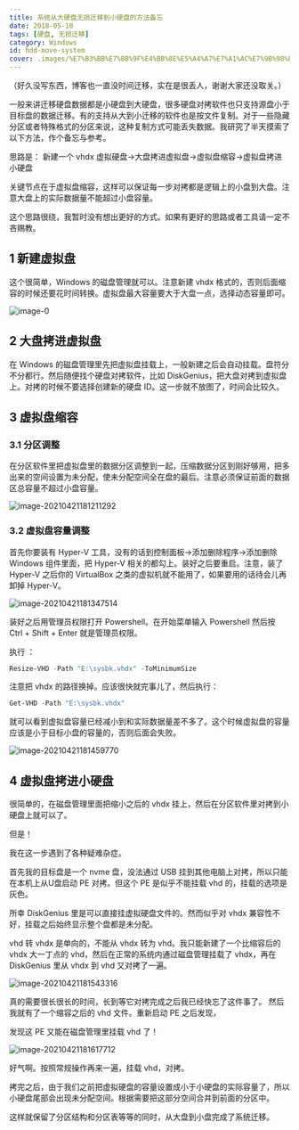 ```yaml
---
title: 系统从大硬盘无损迁移到小硬盘的方法备忘
date: 2018-05-10
tags: [硬盘, 无损迁移]
category: Windows
id: hdd-move-system
cover: .images/%E7%B3%BB%E7%BB%9F%E4%BB%8E%E5%A4%A7%E7%A1%AC%E7%9B%98%E6%97%A0%E6%8D%9F%E8%BF%81%E7%A7%BB%E5%88%B0%E5%B0%8F%E7%A1%AC%E7%9B%98%E7%9A%84%E6%96%B9%E6%B3%95%E5%A4%87%E5%BF%98/image-20210421181818163.png
---
```


（好久没写东西，博客也一直没时间迁移，实在是很丢人，谢谢大家还没取关。）

一般来讲迁移硬盘数据都是小硬盘到大硬盘，很多硬盘对拷软件也只支持源盘小于目标盘的数据迁移。有的支持从大到小迁移的软件也是按文件复制。对于一些隐藏分区或者特殊格式的分区来说，这种复制方式可能丢失数据。我研究了半天摸索了以下方法，作个备忘与参考。

思路是：
新建一个 vhdx 虚拟硬盘→大盘拷进虚拟盘→虚拟盘缩容→虚拟盘拷进小硬盘

关键节点在于虚拟盘缩容，这样可以保证每一步对拷都是逻辑上的小盘到大盘。注意大盘上的实际数据量不能超过小盘容量。

这个思路很绕，我暂时没有想出更好的方式。如果有更好的思路或者工具请一定不吝赐教。

## 1 新建虚拟盘

这个很简单，Windows 的磁盘管理就可以。注意新建 vhdx 格式的，否则后面缩容的时候还要花时间转换。虚拟盘最大容量要大于大盘一点，选择动态容量即可。

![image-0](.images/%E7%B3%BB%E7%BB%9F%E4%BB%8E%E5%A4%A7%E7%A1%AC%E7%9B%98%E6%97%A0%E6%8D%9F%E8%BF%81%E7%A7%BB%E5%88%B0%E5%B0%8F%E7%A1%AC%E7%9B%98%E7%9A%84%E6%96%B9%E6%B3%95%E5%A4%87%E5%BF%98/0.gif)

## 2 大盘拷进虚拟盘

在 Windows 的磁盘管理里先把虚拟盘挂载上，一般新建之后会自动挂载。盘符分不分都行。然后随便找个硬盘对拷软件，比如 DiskGenius，把大盘对拷到虚拟盘上。对拷的时候不要选择创建新的硬盘 ID。这一步就不放图了，时间会比较久。

## 3 虚拟盘缩容

### 3.1 分区调整

在分区软件里把虚拟盘里的数据分区调整到一起，压缩数据分区到刚好够用，把多出来的空间设置为未分配，使未分配空间全在盘的最后。注意必须保证前面的数据区总容量不超过小盘容量。

![image-20210421181211292](.images/%E7%B3%BB%E7%BB%9F%E4%BB%8E%E5%A4%A7%E7%A1%AC%E7%9B%98%E6%97%A0%E6%8D%9F%E8%BF%81%E7%A7%BB%E5%88%B0%E5%B0%8F%E7%A1%AC%E7%9B%98%E7%9A%84%E6%96%B9%E6%B3%95%E5%A4%87%E5%BF%98/image-20210421181211292.png)

### 3.2 虚拟盘容量调整

首先你要装有 Hyper-V 工具，没有的话到控制面板→添加删除程序→添加删除 Windows 组件里面，把 Hyper-V 相关的都勾上。装好之后要重启。注意，装了 Hyper-V 之后你的 VirtualBox 之类的虚拟机就不能用了，如果要用的话待会儿再卸掉 Hyper-V。

![image-20210421181347514](.images/%E7%B3%BB%E7%BB%9F%E4%BB%8E%E5%A4%A7%E7%A1%AC%E7%9B%98%E6%97%A0%E6%8D%9F%E8%BF%81%E7%A7%BB%E5%88%B0%E5%B0%8F%E7%A1%AC%E7%9B%98%E7%9A%84%E6%96%B9%E6%B3%95%E5%A4%87%E5%BF%98/image-20210421181347514.png)

装好之后用管理员权限打开 Powershell。在开始菜单输入 Powershell 然后按 Ctrl + Shift + Enter 就是管理员权限。

执行 ：

``` powershell
Resize-VHD -Path "E:\sysbk.vhdx" -ToMinimumSize
```

注意把 vhdx 的路径换掉。应该很快就完事儿了，然后执行：

``` powershell
Get-VHD -Path "E:\sysbk.vhdx"
```

就可以看到虚拟盘容量已经减小到和实际数据量差不多了。这个时候虚拟盘的容量应该是小于目标小盘的容量的，否则后面会失败。

![image-20210421181459770](.images/%E7%B3%BB%E7%BB%9F%E4%BB%8E%E5%A4%A7%E7%A1%AC%E7%9B%98%E6%97%A0%E6%8D%9F%E8%BF%81%E7%A7%BB%E5%88%B0%E5%B0%8F%E7%A1%AC%E7%9B%98%E7%9A%84%E6%96%B9%E6%B3%95%E5%A4%87%E5%BF%98/image-20210421181459770.png)

## 4 虚拟盘拷进小硬盘

很简单的，在磁盘管理里面把缩小之后的 vhdx 挂上，然后在分区软件里对拷到小硬盘上就可以了。

但是！

我在这一步遇到了各种疑难杂症。

首先我的目标盘是一个 nvme 盘，没法通过 USB 挂到其他电脑上对拷，所以只能在本机上从U盘启动 PE 对拷。但这个 PE 是似乎不能挂载 vhd 的，挂载的选项是灰色。

所幸 DiskGenius 里是可以直接挂虚拟硬盘文件的。然而似乎对 vhdx 兼容性不好，挂载之后始终显示整个盘都是未分配。

vhd 转 vhdx 是单向的，不能从 vhdx 转为 vhd。我只能新建了一个比缩容后的 vhdx 大一丁点的 vhd，然后在正常的系统内通过磁盘管理挂载了 vhdx，再在  DiskGenius 里从 vhdx 到 vhd 又对拷了一遍。

![image-20210421181543316](.images/%E7%B3%BB%E7%BB%9F%E4%BB%8E%E5%A4%A7%E7%A1%AC%E7%9B%98%E6%97%A0%E6%8D%9F%E8%BF%81%E7%A7%BB%E5%88%B0%E5%B0%8F%E7%A1%AC%E7%9B%98%E7%9A%84%E6%96%B9%E6%B3%95%E5%A4%87%E5%BF%98/image-20210421181543316.png)

真的需要很长很长的时间，长到等它对拷完成之后我已经快忘了这件事了。
然后我就有了一个缩容之后的 vhd 文件。重新启动 PE 之后发现，

发现这 PE 又能在磁盘管理里挂载 vhd 了！

![image-20210421181617712](.images/%E7%B3%BB%E7%BB%9F%E4%BB%8E%E5%A4%A7%E7%A1%AC%E7%9B%98%E6%97%A0%E6%8D%9F%E8%BF%81%E7%A7%BB%E5%88%B0%E5%B0%8F%E7%A1%AC%E7%9B%98%E7%9A%84%E6%96%B9%E6%B3%95%E5%A4%87%E5%BF%98/image-20210421181617712.png)

好气啊。按照常规操作再来一遍，挂载 vhd，对拷。

拷完之后，由于我们之前把虚拟硬盘的容量设置成小于小硬盘的实际容量了，所以小硬盘尾部会出现未分配空间。根据需要把这部分空间合并到前面的分区中。

这样就保留了分区结构和分区表等等的同时，从大盘到小盘完成了系统迁移。